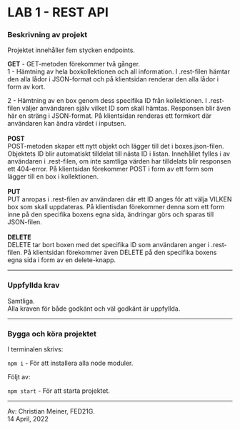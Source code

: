 # LAB 1 - REST API
### **Beskrivning av projekt**

Projektet innehåller fem stycken endpoints.

**GET** - GET-metoden förekommer två gånger.  
1 - Hämtning av hela boxkollektionen och all information. I .rest-filen hämtar den alla lådor i JSON-format och på klientsidan renderar den alla lådor i form av kort.

2 - Hämtning av en box genom dess specifika ID från kollektionen. I .rest-filen väljer användaren själv vilket ID som skall hämtas. Responsen blir även här en sträng i JSON-format. På klientsidan renderas ett formkort där användaren kan ändra värdet i inputsen.  
<br>
**POST**  
POST-metoden skapar ett nytt objekt och lägger till det i boxes.json-filen. Objektets ID blir automatiskt tilldelat till nästa ID i listan. Innehållet fylles i av användaren i .rest-filen, om inte samtliga värden har tilldelats blir responsen ett 404-error. På klientsidan förekommer POST i form av ett form som lägger till en box i kollektionen. 
<br>  
**PUT**  
PUT anropas i .rest-filen av användaren där ett ID anges för att välja VILKEN box som skall uppdateras. På klientisdan förekommer denna som ett form inne på den specifika boxens egna sida, ändringar görs och sparas till JSON-filen.
<br>  
**DELETE**  
DELETE tar bort boxen med det specifika ID som användaren anger i .rest-filen. På klientsidan förekommer även DELETE på den specifika boxens egna sida i form av en delete-knapp. 

---

### **Uppfyllda krav**

Samtliga.  
Alla kraven för både godkänt och väl godkänt är uppfyllda.

---

### **Bygga och köra projektet**

I terminalen skrivs:

`npm i` - För att installera alla node moduler.

Följt av:

`npm start` - För att starta projektet.

---
Av: Christian Meiner, FED21G.  
14 April, 2022